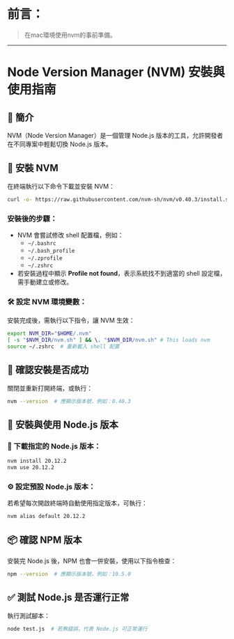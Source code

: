 
# 前言：
> 在mac環境使用nvm的事前準備。
---

# Node Version Manager (NVM) 安裝與使用指南

## 📌 簡介
NVM（Node Version Manager）是一個管理 Node.js 版本的工具，允許開發者在不同專案中輕鬆切換 Node.js 版本。

## 🚀 安裝 NVM

在終端執行以下命令下載並安裝 NVM：

```sh
curl -o- https://raw.githubusercontent.com/nvm-sh/nvm/v0.40.3/install.sh | bash
```

### 安裝後的步驟：
- NVM 會嘗試修改 shell 配置檔，例如：
  - `~/.bashrc`
  - `~/.bash_profile`
  - `~/.zprofile`
  - `~/.zshrc`
- 若安裝過程中顯示 **Profile not found**，表示系統找不到適當的 shell 設定檔，需手動建立或修改。

### 🛠 設定 NVM 環境變數：
安裝完成後，需執行以下指令，讓 NVM 生效：

```sh
export NVM_DIR="$HOME/.nvm"
[ -s "$NVM_DIR/nvm.sh" ] && \. "$NVM_DIR/nvm.sh" # This loads nvm
source ~/.zshrc  # 重新載入 shell 配置
```

## 🎯 確認安裝是否成功
關閉並重新打開終端，或執行：

```sh
nvm --version  # 應顯示版本號，例如：0.40.3
```

## 📌 安裝與使用 Node.js 版本
### 🔽 下載指定的 Node.js 版本：
```sh
nvm install 20.12.2
nvm use 20.12.2
```

### ⚙ 設定預設 Node.js 版本：
若希望每次開啟終端時自動使用指定版本，可執行：
```sh
nvm alias default 20.12.2
```

## 📦 確認 NPM 版本
安裝完 Node.js 後，NPM 也會一併安裝，使用以下指令檢查：
```sh
npm --version  # 應顯示版本號，例如：10.5.0
```

## ✅ 測試 Node.js 是否運行正常
執行測試腳本：
```sh
node test.js  # 若無錯誤，代表 Node.js 可正常運行
```
